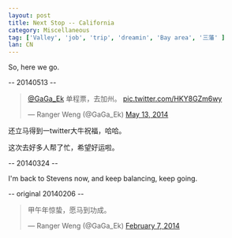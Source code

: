 ```yaml
---
layout: post
title: Next Stop -- California
category: Miscellaneous
tag: ['Valley', 'job', 'trip', 'dreamin', 'Bay area', '三藩' ]
lan: CN
---
```


So, here we go.

<!--preview-->

-- 20140513 --

<blockquote class="twitter-tweet" lang="en"><p><a href="https://twitter.com/GaGa_Ek">@GaGa_Ek</a> 单程票，去加州。 <a href="http://t.co/HKY8GZm6wy">pic.twitter.com/HKY8GZm6wy</a></p>&mdash; Ranger Weng (@GaGa_Ek) <a href="https://twitter.com/GaGa_Ek/statuses/466324221954895872">May 13, 2014</a></blockquote>
<script async src="//platform.twitter.com/widgets.js" charset="utf-8"></script>

还立马得到一twitter大牛祝福，哈哈。

这次去好多人帮了忙，希望好运啦。

-- 20140324 -- 

I'm back to Stevens now, and keep balancing, keep going.

-- original 20140206 --

<blockquote class="twitter-tweet" lang="en"><p>甲午年惊蛰，愿马到功成。 </p>&mdash; Ranger Weng (@GaGa_Ek) <a href="https://twitter.com/GaGa_Ek/statuses/431648053548695553">February 7, 2014</a></blockquote>
<script async src="//platform.twitter.com/widgets.js" charset="utf-8"></script>

<!-- <a src="http://t.co/GXgiXO5EwQ"><img src="https://pbs.twimg.com/media/Bf2FniRCQAA4U_r.png:large"></img></a> -->

